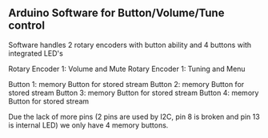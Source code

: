 ## Arduino Software for Button/Volume/Tune control
Software handles 2 rotary encoders with button ability and 4 buttons with integrated LED's

Rotary Encoder 1: Volume and Mute
Rotary Encoder 1: Tuning and Menu

Button 1: memory Button for stored stream 
Button 2: memory Button for stored stream
Button 3: memory Button for stored stream
Button 4: memory Button for stored stream

Due the lack of more pins (2 pins are used by I2C, pin 8 is broken and pin 13 is internal LED) we only have 4 memory buttons.
